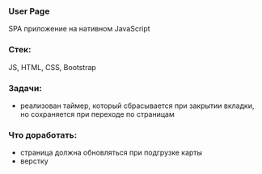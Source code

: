 ### User Page

SPA приложение на нативном JavaScript

### Стек:

JS, HTML, CSS, Bootstrap

### Задачи:

- реализован таймер, который сбрасывается при закрытии вкладки, но сохраняется при переходе по страницам

### Что доработать:

- страница должна обновляться при подгрузке карты
- верстку